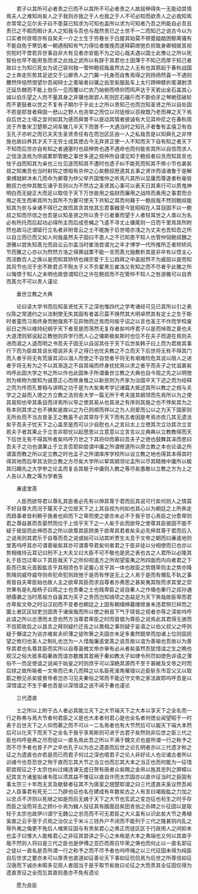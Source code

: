 <!-- { "loadSidebar": true } -->
　　君子以其所可必者责之已而不以其所不可必者责之人故屈伸得失一无能动其情焉夫人之难知尚矣人之于我则亦我之于人也我之于人不可必知而欲责人之必我知焉亦常常之见尔夫子曰不患莫已知求为可知也盖所以求为可知者乃吾之所能自必吾且责已之不暇而暇计夫人之知我与否也与哉然责已之士世不一二而知己之说古今以为口实者何欤噫亦有自矣夫一介之士生于穷巷长于白屋其始莫不顿蹙龃龉困郁离骚有不能自免于寒饥者一朝遇相知有气力得位者推挽而遂释羁绁弛负担致身卿相彼其视穷阨时不啻若异世事自非大有见者亦安能不为之动心哉夫遇以国士此豫让之所以死智伯也早不能用急而求之此烛之武所以有辞于其君也士固薄于不知己而厚于知己者故曰士为知已死女为说己容何独一管仲鲍叔哉虽然古之人无有也其原起于春秋战国之士奔走形势其足迹交于公卿贵人之门冀一托身而自售焉得之则扬扬然喜一不遇则薾然悴悒然恨望尔吾闻辩士之善喻者曰骥之齿至矣服盐车上太行蹄伸膝折尾湛胕溃迁延负棘而不能上伯乐一见而覆以纻衣乃始俯而喷仰而鸣声达于天若出金石盖其心诚以伯乐望之人而不量其身之非骥也故郢人死则匠石辍斤而不斵伯牙之琴絶弦破轸而不更鼓者以世之不复有子期尔于乎此士之所以贵知己也而岂知圣贤之所以自处固不若是耶昔者舜固一厯山之野人也尧举之而位以司徒授以百揆既乃老而禅之天下焉自后世之士得之宜何如其为感而舜曽不以是动其情者彼诚有大见耳仲尼之在春秋周流于齐鲁宋卫楚蔡之间车辙几半天下而曽不一大遇当时之知孔子者鲁有孟僖卫有伯玉孔子亦听之而已夫天生圣贤责任有在而岂区区由一人之私哉吾是以知舜孔之非悖施也故曰养其才天下无穷士成其徳古今无弃贤正使一人不知而天下自有知之者天下不知而后世亦自有知之者通塞时也屈伸势也遇不遇命也而何能舎其所以自信而求人之信汲汲焉为欣戚累耶管鲍之事世多道之观仲所自谓见知于鲍叔者曰贪而知其贫也怯于战而知其为亲也三仕见逐而知其不遭时也遗子纠不能死而知其不修小节也甚矣叔之知夷吾也当时射钩之恨桓有杀仲之心矣鲍叔厯道其五事之贤诈而请诸鲁于是解束缚就衅沐未几而命为卿尊为仲父举齐国惟仲之听焉凡其所以显庸而尊遂者秋毫皆鲍叔力也仲其敢忘诸乎吾则以为不然古之圣贤其心事可以表天日其素行可以质鬼神明白而无疑正大而足以取信于天下万世故用之临财而廉用之战阵而勇用之事君而合用之死生而审其所为其所不为要可使天下共知之耳而何藉于一鲍叔哉不然则鲍叔能知其为贫与亲诸不得已之故而其贪其怯其忘君事雠至今犹昭昭在人耳目固不以一鲍叔之知而尽信之也吾是以知圣贤之所以责于已者重而望于人者轻耳世之人类以为名必有所托而后起功必得所主而后成苍蝇之飞逺不寻丈止骥尾则一日而千里焉其所附然也故马迁谓砥行立名者非附青云之士不能施于后世噫亦浅之为丈夫也吾知吾之所以自立而已而又如人何哉虽然夫子固曰不患人之不已知患不知人也管仲恸鲍叔魏之游雅以尝失知髙允而自讼云尔盖当时崔浩尝谓允之丰才博学一代所推所乏者矫矫风节而雅之心亦以为然然方浩之得罪战栗不能一言而髙允独敷析其是非卒有以悟主心而活数百人之族以是而知其矫矫也揖宗爱于王公趋拜之中盖挺然不为威屈以是而知其风节也况于忠不欺君贞不狥太子义不负翟黑忘崔浩又有知之而不尽者乎此雅之所以悔恨于知人之未明也故尝谓知已之许在鲍叔而不在管仲不知人之咎游雅可以自责而髙允不可以责人谨论

　　垂世立教之大典

　　论曰读大学书而后知圣贤忧天下之深也惟四代之学考诸经可见已其所以引之表仪陈之常道约之以法制使无失其固有者盖已莫不焕然其大明卓然其有定士之生于斯时者童而习焉终身而勉强焉不见异物而迁焉而何俟乎诏之以言也圣王不作而学校废前日之所以维持纪纲乎天下者至是而荡然无复存者矣呜呼君子以是而悼周之衰也夫大道湮则邪说起正教弛则异学行而人心之壊斯极矣斯时也位不在夫子而道在焉则夫进而淑之人退而明之书吾夫子固无以自逭其任于天下后世矣韩子曰上而为君故其事行下而为臣故其说长噫说非夫子之得已也忧夫教之不立而天下后世将无有不得其门而入者乎将无有荒唐其词以溺人而使之不自觉者乎将无有艰难险危其说以阻人之进者乎将无有为之不以其渐造之不自其端而终身扰扰焉以求之者乎而夫子之忧滋甚矣呜呼此固大学之书之所以作也此固朱子所谓垂世立教之大典也自今观之先之以明徳则为格物为致知为诚意正心而修身推之以新民则为齐家为治国平天下述之而为经释之而为传而孔曽相与讲明之功于是为大矣夷考学记诸篇大抵述其所以教之之规与夫学之之益而入徳之方立教之法则舎大学一篇无所于考夫提其纲领而先焉所以为之使其易知也举其条目而详焉所以导之使其易从也其进之有序则其施之也不悖矣其为之有本则其求之也不拂矣是故以之为已则顺而祥以之为人则爱而公以之为天下国家则无所处而不当古昔圣王之教虽不必其常存于天下而有志者因是考焉亦庶几其无遗法矣乎吾夫子忧天下之心盖至是而可以少自慰也人之言曰太上立徳其次立功其次立言若夫子者其果止于立言非耶忧以起思思以立意意以立言言以立典典以立教教得而天下后世无有不得其所者矣呜呼万世之下其将仰而慕曰吾夫子之徳也鼓舞其泽而思曰吾夫子之功也谓果止于立言否耶抑尝谓中庸之所谓修道所以原立教之本也论语之所谓富而教之所以定立教之时也孟子之所谓庠序学校所以设立教之地也得其本得其时得其地而后举其法则立教之方尽矣大学所以挈其纲领论孟所以尽其精微中庸所以极其归趣先之大学参之论孟而复会其极于中庸则入教之等尽矣愚敢以立教之方为上之人告以入教之等为学者告

　　亷逺堂髙

　　人臣而欲导君以尊礼其臣者必先有以伸其尊于君而后其说可行矣何则人之情莫不好自尊大而况于履天子之位居天下之上其自视为何如也其心以为朝廷之上所奔走而趋事者皆利赖乎我者也抑而下之卑而使之彼亦未必不于我乎甘心焉臣之分愈卑则君之尊益甚而吾晏然而位于上信乎天下之一人矣于此而欲导之使尊其臣彼固不能不疑于彼屈而此伸而吾之所以欲尊其臣顾类于欲卑其君者矣夫必先伸其尊于君而后入之说焉则其君乐于自尊而吾之说或始可以动其听贾生太息于文帝之朝而曰亷逺地则堂髙呜呼其亦可谓善喻矣其亦可谓善导君矣何者君之于臣非徒以分相使而已也亦以势相维持云耳记曰刑不上大夫又曰大臣不可不敬也是民之表也古之人君所以必隆其礼于臣岂过卑以下其臣哉天下之所仰视逺方之所观望蛮夷之所四面而内向者君之下臣而已矣元首股肱言乎其相须也手足腹心言乎其一体也故臣之势既卑则主之势亦降势降则威夺威夺则命犯命犯则政弛于是而有悖逆无上之人焉于是而有僭乱不轨之事焉皆自夫卑臣始也故人主之欲卑其臣而求自尊者亦弗思之甚矣夷其陛而求其堂之崇世果有是礼哉杨子曰周之士也贵秦之士也贱卑臣之说自秦人之作俑也秦行之叔孙通陋儒袭之当时髙祖方自喜其为天子之贵而岂知骑项之态益足为天下笑哉故臣卑而君亦卑矣文帝之时沿汉初而不变者也朝廷之上固有朝缙绅暮缧绁身未违君侧已捽而之圜土者区区狱吏岂固贵于诸侯哉而所以使之俯首下气于牍皆之视者亦辱之深矣呜呼此谊之所以忿懑而太息也然方当尊君卑臣之时而首倡为尊臣之说焉此其君得无骇而不信耶故启之以昌言之拜则疑扵迂告之以畏相之事则疑于妄语之以伯父叔父之呼则疑于僭谊之为说亦难矣夫织薄之徒吹箫之夫固亦未足多重然既举而加诸上位则固民望之攸归也圣人之制礼也岂为一人惜哉廉逺堂髙之说吾故以谊为善喻也吾故以为善导其君也名尊其臣而实所以自尊虽微文帝亦审有必从者矣虽然吾犹惜谊之生之晩也观汉之俗大抵多蹈秦故而谊亦数推其首祸于秦如教太子如律令刑罚如徳色谇语之薄俗不一而足使谊之说闻于始皇之时则庶乎可以深絶其源而不至于甚敝及文帝之时而后捄之故所喻者一文帝而已未几而释之以名臣死淮南鼌错以近臣斩东市亚父又以取筯之戅见杀矣彼景帝者岂亦习见夫秦俗之常而不能近守文帝之家法故耶呜呼吾是以深惜谊之不生于秦也吾是以深惜谊之说不闻于秦也谨论

　　三代遗直

　　士之所以上附于古人者必其能立天下之大节端天下之大本以享天下之全名而一行之称弗与焉大节者何君臣之义是也大本者何君心是也全名者何徳业闻望昭于一时表于后世天下之人仰而慕之而不可以一二名焉者也有大节然后可以服天下端大本然后可以化天下而天下之全名于我乎享焉斯则可进于古君子矣然则非后世之臣三代之臣也呜呼是弗之尽而徒以一直名焉此吾之所以不满于魏文贞也是所谓一行之称予之而不尽予者也昔子产之卒也孔子以为古之遗直而后世之论孔明者亦以三代遗才称之征之为遗直也亦若是而已而君子何过之深也噫君子之论人非好论人也论诸古者所以训诸今也吾恐世之徇于直而忘其大节之当立也而忘其大本之当正也而何能为一征惜耶尝观征之于太宗也纠过绳违谏无虚日贺有唐者众矣赐之金帛以旌其忠列之屏幛以纪其言方诸鉴拟诸韦弦以须其益不惟征以直自许而太宗固亦以直许征当时之臣固有事太宗三十年而无言及献替者征其不为唐室之翘楚耶谓之曰三代遗直夫奚议然吾闻之人臣事君有死无二二乃辟也征也名在建成有年数矣古之人有言曰竭股肱之力加之以忠贞不济则以死继之如是而后无媿于天下之大节也玄武之变岂征也茍生之时乎存而臣之没而背去之顾仆仆焉为雠人役征其有腼面目矣田舎翁之杀碑之仆征固以是取轻于太宗也故伊川谓宁无魏公之忠亮而不可无君臣之大义盖有以识此矣大节之弗植奚直之云乎至于贞观之治仅止于米斗三钱外户不闭而不能列于三代之隆甚则内乱之辱外夷之侮更不免后人嗤笑征固与有责矣君心之弗正而徒区区于行政用人之间抑末也孟子曰惟大人能格君心之非征其尝讲之乎心之未格是大本之弗端也又何以其直乎哉不然则人将曰是三代之臣也是伊傅之亚匹而周召毕荣之俦也而何止以一直名耶征之徒以一直名是吾所谓一行之称予之而不尽予者也呜呼绳之以三代征固未得为纯臣自后世求之要亦未可以厚责也直道如征善论天下事如征侃侃焉为后世之所尊信如征汉唐而下诚亦未暇多见观人者固当于是乎取节矣故曰论征之大而责其全征固仅得为遗直责征之全而忘其直则愚亦不免有遗论

　　愿为良臣

